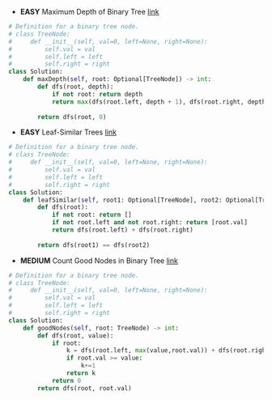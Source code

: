 - __EASY__ Maximum Depth of Binary Tree [link](https://leetcode.com/problems/maximum-depth-of-binary-tree/?envType=study-plan-v2&envId=leetcode-75)
```python
# Definition for a binary tree node.
# class TreeNode:
#     def __init__(self, val=0, left=None, right=None):
#         self.val = val
#         self.left = left
#         self.right = right
class Solution:
    def maxDepth(self, root: Optional[TreeNode]) -> int:
        def dfs(root, depth):
            if not root: return depth
            return max(dfs(root.left, depth + 1), dfs(root.right, depth + 1))
        
        return dfs(root, 0)
```

- __EASY__ Leaf-Similar Trees [link](https://leetcode.com/problems/leaf-similar-trees/?envType=study-plan-v2&envId=leetcode-75)
```python
# Definition for a binary tree node.
# class TreeNode:
#     def __init__(self, val=0, left=None, right=None):
#         self.val = val
#         self.left = left
#         self.right = right
class Solution:
    def leafSimilar(self, root1: Optional[TreeNode], root2: Optional[TreeNode]) -> bool:
        def dfs(root):
            if not root: return []
            if not root.left and not root.right: return [root.val]
            return dfs(root.left) + dfs(root.right)
        
        return dfs(root1) == dfs(root2)
```

- __MEDIUM__ Count Good Nodes in Binary Tree [link](https://leetcode.com/problems/count-good-nodes-in-binary-tree/?envType=study-plan-v2&envId=leetcode-75)
```python
# Definition for a binary tree node.
# class TreeNode:
#     def __init__(self, val=0, left=None, right=None):
#         self.val = val
#         self.left = left
#         self.right = right
class Solution:
    def goodNodes(self, root: TreeNode) -> int:
        def dfs(root, value):
            if root:
                k = dfs(root.left, max(value,root.val)) + dfs(root.right, max(value,root.val))
                if root.val >= value:
                    k+=1
                return k
            return 0
        return dfs(root, root.val)

```



